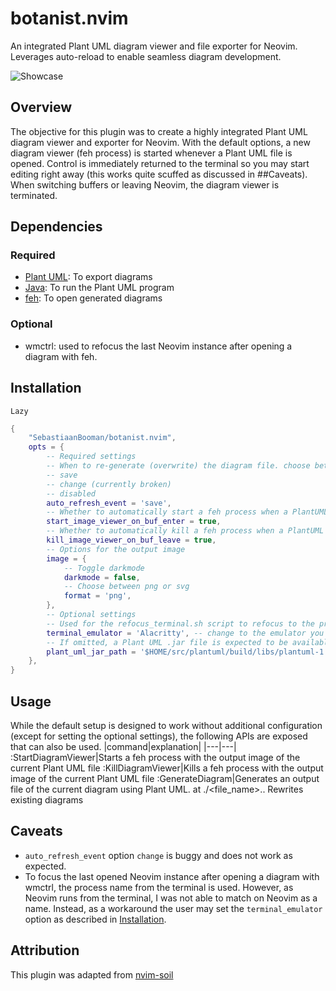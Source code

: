 # botanist.nvim
An integrated Plant UML diagram viewer and file exporter for Neovim. Leverages auto-reload to enable seamless diagram development.

![Showcase](https://github.com/user-attachments/assets/54318a47-6adb-49b5-9553-adfdea3d2f71)
## Overview
The objective for this plugin was to create a highly integrated Plant UML diagram viewer and exporter for Neovim. With the default options, a new diagram viewer (feh process) is started whenever a Plant UML file is opened. Control is immediately returned to the terminal so you may start editing right away (this works quite scuffed as discussed in ##Caveats). When switching buffers or leaving Neovim, the diagram viewer is terminated.

## Dependencies
### Required
- [Plant UML](https://plantuml.com/): To export diagrams
- [Java](https://www.java.com/en/): To run the Plant UML program
- [feh](https://github.com/derf/feh): To open generated diagrams

### Optional
- wmctrl: used to refocus the last Neovim instance after opening a diagram with feh.

## Installation 
`Lazy`
```lua
{
    "SebastiaanBooman/botanist.nvim",
    opts = {
        -- Required settings
        -- When to re-generate (overwrite) the diagram file. choose between:
        -- save
        -- change (currently broken)
        -- disabled
        auto_refresh_event = 'save',
        -- Whether to automatically start a feh process when a PlantUML buffer is opened.
        start_image_viewer_on_buf_enter = true,
        -- Whether to automatically kill a feh process when a PlantUML buffer or neovim is closed. Only kills a feh process if it exists.
        kill_image_viewer_on_buf_leave = true,
        -- Options for the output image
        image = {
            -- Toggle darkmode
            darkmode = false,
            -- Choose between png or svg
            format = 'png',
        },
        -- Optional settings
        -- Used for the refocus_terminal.sh script to refocus to the previously active terminal. If omitted, no attempt is made to refocus the terminal
        terminal_emulator = 'Alacritty', -- change to the emulator you are using for neovim
        -- If omitted, a Plant UML .jar file is expected to be available through $PATH
        plant_uml_jar_path = '$HOME/src/plantuml/build/libs/plantuml-1.2025.1beta3.jar',
    },
}
```

## Usage
While the default setup is designed to work without additional configuration (except for setting the optional settings), the following APIs are exposed that can also be used.
|command|explanation|
|---|---|
:StartDiagramViewer|Starts a feh process with the output image of the current Plant UML file
:KillDiagramViewer|Kills a feh process with the output image of the current Plant UML file
:GenerateDiagram|Generates an output file of the current diagram using Plant UML. at ./<file_name>.<chosenextension>. Rewrites existing diagrams

## Caveats
- `auto_refresh_event` option `change` is buggy and does not work as expected.
- To focus the last opened Neovim instance after opening a diagram with wmctrl, the process name from the terminal is used. However, as Neovim runs from the terminal, I was not able to match on Neovim as a name. Instead, as a workaround the user may set the `terminal_emulator` option as described in [Installation](#Installation).

## Attribution
This plugin was adapted from [nvim-soil](https://github.com/javiorfo/nvim-soil)
